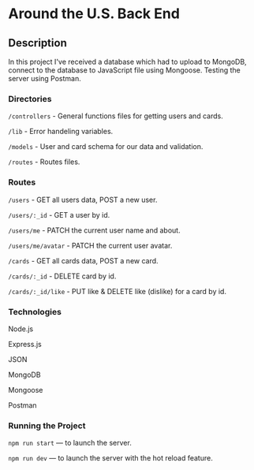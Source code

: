 # Around the U.S. Back End  
  
## Description
In this project I've received a database which had to upload to MongoDB, connect to the database to JavaScript file using Mongoose. Testing the server using Postman.

### Directories
`/controllers` - General functions files for getting users and cards.

`/lib` - Error handeling variables.

`/models` - User and card schema for our data and validation.

`/routes` - Routes files.

### Routes
  
`/users` - GET all users data, POST a new user.

`/users/:_id` - GET a user by id.

`/users/me` - PATCH the current user name and about.

`/users/me/avatar` - PATCH the current user avatar.

`/cards` - GET all cards data, POST a new card.

`/cards/:_id` - DELETE card by id.

`/cards/:_id/like` - PUT like & DELETE like (dislike) for a card by id. 
  
### Technologies
Node.js

Express.js

JSON

MongoDB

Mongoose

Postman
  
### Running the Project  
  
`npm run start` — to launch the server.  
  
`npm run dev` — to launch the server with the hot reload feature.  



